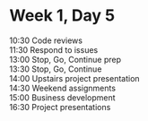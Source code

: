 # Week 1, Day 5

10:30 Code reviews    
11:30 Respond to issues    
13:00 Stop, Go, Continue prep    
13:30 Stop, Go, Continue    
14:00 Upstairs project presentation    
14:30 Weekend assignments    
15:00 Business development   
16:30 Project presentations    


